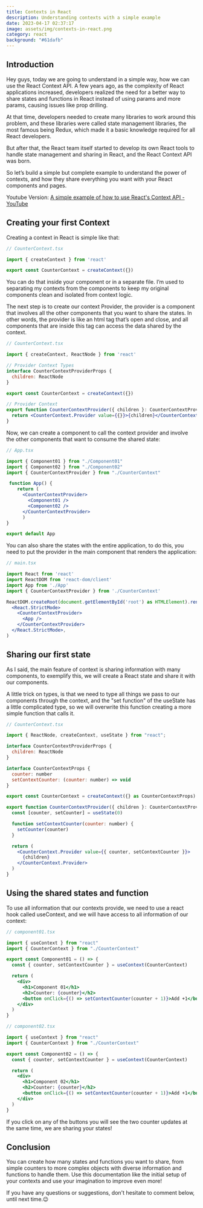 ```yaml
---
title: Contexts in React
description: Understanding contexts with a simple example
date: 2023-04-17 02:37:17
image: assets/img/contexts-in-react.png
category: react
background: "#61dafb"
---
```

## Introduction

Hey guys, today we are going to understand in a simple way, how we can use the React Context API. A few years ago, as the complexity of React applications increased, developers realized the need for a better way to share states and functions in React instead of using params and more params, causing issues like prop drilling.

At that time, developers needed to create many libraries to work around this problem, and these libraries were called state management libraries, the most famous being Redux, which made it a basic knowledge required for all React developers.

But after that, the React team itself started to develop its own React tools to handle state management and sharing in React, and the React Context API was born.

So let’s build a simple but complete example to understand the power of contexts, and how they share everything you want with your React components and pages.

Youtube Version: [A simple example of how to use React's Context API - YouTube](https://www.youtube.com/watch?v=o0O3MRKzotg)


## Creating your first Context

Creating a context in React is simple like that:

```jsx
// CounterContext.tsx

import { createContext } from 'react'

export const CounterContext = createContext({})
```

You can do that inside your component or in a separate file. I’m used to separating my contexts from the components to keep my original components clean and isolated from context logic.

The next step is to create our context Provider, the provider is a component that involves all the other components that you want to share the states. In other words, the provider is like an html tag that’s open and close, and all components that are inside this tag can access the data shared by the context.

```jsx
// CounterContext.tsx

import { createContext, ReactNode } from 'react'

// Provider Context Types
interface CounterContextProviderProps {
  children: ReactNode
}

export const CounterContext = createContext({})

// Provider Context
export function CounterContextProvider({ children }: CounterContextProviderProps) {
  return <CounterContext.Provider value={{}}>{children}</CounterContext.Provider>
}
```

Now, we can create a component to call the context provider and involve the other components that want to consume the shared state:

```jsx
// App.tsx

import { Component01 } from "./Component01"
import { Component02 } from "./Component02"
import { CounterContextProvider } from "./CounterContext"

 function App() {
    return (
      <CounterContextProvider>
        <Component01 />
        <Component02 />
      </CounterContextProvider>
	  )
}

export default App
```

You can also share the states with the entire application, to do this, you need to put the provider in the main component that renders the application:

```jsx
// main.tsx

import React from 'react'
import ReactDOM from 'react-dom/client'
import App from './App'
import { CounterContextProvider } from './CounterContext'

ReactDOM.createRoot(document.getElementById('root') as HTMLElement).render(
  <React.StrictMode>
    <CounterContextProvider>
      <App />
    </CounterContextProvider>
  </React.StrictMode>,
)
```

## Sharing our first state

As I said, the main feature of context is sharing information with many components, to exemplify this, we will create a React state and share it with our components.

A little trick on types, is that we need to type all things we pass to our components through the context, and the "set function" of the useState has a little complicated type, so we will overwrite this function creating a more simple function that calls it.

```jsx
// CounterContext.tsx

import { ReactNode, createContext, useState } from "react";

interface CounterContextProviderProps {
  children: ReactNode
}

interface CounterContextProps {
  counter: number
  setContextCounter: (counter: number) => void
}

export const CounterContext = createContext({} as CounterContextProps)

export function CounterContextProvider({ children }: CounterContextProviderProps) {
  const [counter, setCounter] = useState(0)

  function setContextCounter(counter: number) {
    setCounter(counter)
  }

  return (
    <CounterContext.Provider value={{ counter, setContextCounter }}>
      {children}
    </CounterContext.Provider>
  )
}
```

## Using the shared states and function

To use all information that our contexts provide, we need to use a react hook called useContext, and we will have access to all information of our context:

```jsx
// component01.tsx

import { useContext } from "react"
import { CounterContext } from "./CounterContext"

export const Component01 = () => {
  const { counter, setContextCounter } = useContext(CounterContext)

  return (
    <div>
      <h1>Component 01</h1>
      <h2>Counter: {counter}</h2>
      <button onClick={() => setContextCounter(counter + 1)}>Add +1</button>
    </div>
  )
}
```

```jsx
// component02.tsx

import { useContext } from "react"
import { CounterContext } from "./CounterContext"

export const Component02 = () => {
  const { counter, setContextCounter } = useContext(CounterContext)

  return (
    <div>
      <h1>Component 02</h1>
      <h2>Counter: {counter}</h2>
      <button onClick={() => setContextCounter(counter + 1)}>Add +1</button>
    </div>
  )
}
```

If you click on any of the buttons you will see the two counter updates at the same time, we are sharing your states!

## Conclusion

You can create how many states and functions you want to share, from simple counters to more complex objects with diverse information and functions to handle them. Use this documentation like the initial setup of your contexts and use your imagination to improve even more!

If you have any questions or suggestions, don't hesitate to comment below, until next time.😉